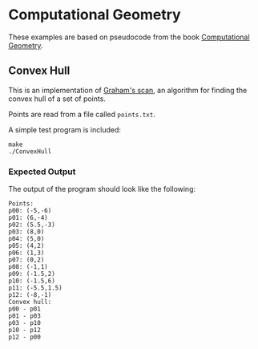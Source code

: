 # Computational Geometry

These examples are based on pseudocode from the book [Computational Geometry](https://www.springer.com/gp/book/9783540779735).

## Convex Hull

This is an implementation of [Graham's scan](https://en.wikipedia.org/wiki/Graham_scan), an algorithm for finding the convex hull of a set of points.

Points are read from a file called `points.txt`.

A simple test program is included:

    make
    ./ConvexHull

### Expected Output

The output of the program should look like the following:

    Points:
    p00: (-5,-6)
    p01: (6,-4)
    p02: (5.5,-3)
    p03: (8,0)
    p04: (5,0)
    p05: (4,2)
    p06: (1,3)
    p07: (0,2)
    p08: (-1,1)
    p09: (-1.5,2)
    p10: (-1.5,6)
    p11: (-5.5,1.5)
    p12: (-8,-1)
    Convex hull:
    p00 - p01
    p01 - p03
    p03 - p10
    p10 - p12
    p12 - p00
